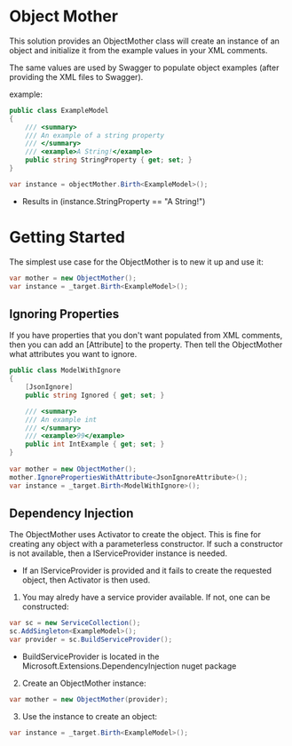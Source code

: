 # Object Mother

This solution provides an ObjectMother class will create an instance of an object and initialize it from the example values in your XML comments.

The same <example> values are used by Swagger to populate object examples (after providing the XML files to Swagger).

example:
```cs
public class ExampleModel
{
	/// <summary>
	/// An example of a string property
	/// </summary>
	/// <example>A String!</example>
	public string StringProperty { get; set; }
}

var instance = objectMother.Birth<ExampleModel>();
```
* Results in (instance.StringProperty == "A String!")

# Getting Started

The simplest use case for the ObjectMother is to new it up and use it:
```cs
var mother = new ObjectMother();
var instance = _target.Birth<ExampleModel>();
```

## Ignoring Properties

If you have properties that you don't want populated from XML comments, then you can add an [Attribute] to the property.  Then tell the ObjectMother what attributes you want to ignore.

```cs
public class ModelWithIgnore
{
	[JsonIgnore]
	public string Ignored { get; set; }

	/// <summary>
	/// An example int
	/// </summary>
	/// <example>99</example>
	public int IntExample { get; set; }
}
	
var mother = new ObjectMother();
mother.IgnorePropertiesWithAttribute<JsonIgnoreAttribute>();
var instance = _target.Birth<ModelWithIgnore>();
```

## Dependency Injection
The ObjectMother uses Activator to create the object.  This is fine for creating any object with a parameterless constructor.  If such a constructor is not available, then a IServiceProvider instance is needed.

* If an IServiceProvider is provided and it fails to create the requested object, then Activator is then used.

1. You may alredy have a service provider available.  If not, one can be constructed:

```cs
var sc = new ServiceCollection();
sc.AddSingleton<ExampleModel>();
var provider = sc.BuildServiceProvider();
```
* BuildServiceProvider is located in the Microsoft.Extensions.DependencyInjection nuget package

2. Create an ObjectMother instance:
```cs
var mother = new ObjectMother(provider);
```

3. Use the instance to create an object:

```cs
var instance = _target.Birth<ExampleModel>();
```

